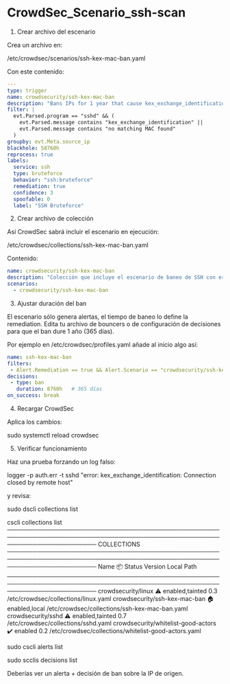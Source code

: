 # CrowdSec_Scenario_ssh-scan

1. Crear archivo del escenario

Crea un archivo en:

/etc/crowdsec/scenarios/ssh-kex-mac-ban.yaml


Con este contenido:
```yaml
---
type: trigger
name: crowdsecurity/ssh-kex-mac-ban
description: "Bans IPs for 1 year that cause kex_exchange_identification or no matching MAC errors on SSH."
filter: |
  evt.Parsed.program == "sshd" && (
    evt.Parsed.message contains "kex_exchange_identification" ||
    evt.Parsed.message contains "no matching MAC found"
  )
groupby: evt.Meta.source_ip
blackhole: 58760h
reprocess: true
labels:
  service: ssh
  type: bruteforce
  behavior: "ssh:bruteforce"
  remediation: true
  confidence: 3
  spoofable: 0
  label: "SSH Bruteforce"
```

2. Crear archivo de colección

Así CrowdSec sabrá incluir el escenario en ejecución:

/etc/crowdsec/collections/ssh-kex-mac-ban.yaml


Contenido:
```yaml
name: crowdsecurity/ssh-kex-mac-ban
description: "Colección que incluye el escenario de baneo de SSH con errores kex/MAC"
scenarios:
  - crowdsecurity/ssh-kex-mac-ban
```
3. Ajustar duración del ban

El escenario sólo genera alertas, el tiempo de baneo lo define la remediation.
Edita tu archivo de bouncers o de configuración de decisiones para que el ban dure 1 año (365 días).

Por ejemplo en /etc/crowdsec/profiles.yaml añade al inicio algo así:
```yaml
name: ssh-kex-mac-ban
filters:
 - Alert.Remediation == true && Alert.Scenario == "crowdsecurity/ssh-kex-mac-ban"
decisions:
 - type: ban
   duration: 8760h   # 365 días
on_success: break
```
4. Recargar CrowdSec

Aplica los cambios:

sudo systemctl reload crowdsec

5. Verificar funcionamiento

Haz una prueba forzando un log falso:

logger -p auth.err -t sshd "error: kex_exchange_identification: Connection closed by remote host"


y revisa:

sudo dscli collections list

cscli collections list
─────────────────────────────────────────────────────────────────────────────────────────────────────────────────────────
 COLLECTIONS
─────────────────────────────────────────────────────────────────────────────────────────────────────────────────────────
 Name                                 📦 Status            Version  Local Path
─────────────────────────────────────────────────────────────────────────────────────────────────────────────────────────
 crowdsecurity/linux                  ⚠️  enabled,tainted  0.3      /etc/crowdsec/collections/linux.yaml
 crowdsecurity/ssh-kex-mac-ban        🏠  enabled,local             /etc/crowdsec/collections/ssh-kex-mac-ban.yaml
 crowdsecurity/sshd                   ⚠️  enabled,tainted  0.7      /etc/crowdsec/collections/sshd.yaml
 crowdsecurity/whitelist-good-actors  ✔️  enabled          0.2      /etc/crowdsec/collections/whitelist-good-actors.yaml


sudo cscli alerts list

sudo scclis decisions list

Deberías ver un alerta + decisión de ban sobre la IP de origen.
